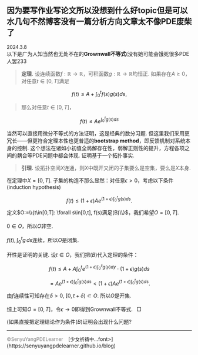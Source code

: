 <style>
.bjimg{
  position: fixed;
  top: 0;
  left: 0;
  width:100%;
height:100%;
min-width: 1000px;
z-index:-10;
zoom: 1;
  background-image: url();
  background-repeat: no-repeat;
  background-size: contain;
  background-position: center 0;
  opacity: 0.3;
  }
</style>
<head>    
<script src="https://cdn.mathjax.org/mathjax/latest/MathJax.js?config=TeX-AMS-MML_HTMLorMML" type="text/javascript"></script>
<script type="text/x-mathjax-config">
MathJax.Hub.Config({
        tex2jax: {
        skipTags: ['script', 'noscript', 'style', 'textarea', 'pre'],
        inlineMath: [['$','$']]
        }
});
</script>
</head>
<div class="bjimg"></div>

## 因为要写作业写论文所以没想到什么好topic但是可以水几句不然博客没有一篇分析方向文章太不像PDE废柴了

<font size="2">2024.3.8</font> <br/>
以下是广为人知当然也无处不在的**Grownwall不等式**(没有她可能会饿死很多PDE人罢233

> **定理.** 设连续函数$f:\mathbb{R}\to\mathbb{R}$，可积函数$g:\mathbb{R}\to\mathbb{R}$均恒正. 如果存在$A\geq 0$，对任意$t\in[0,T]$满足
>
$$
f(t)\leq A+\int_{0}^tf(s)g(s)ds,
$$
>
> 那么对任意$t\in[0,T]$，
>
$$
f(t)\leq Ae^{\int_0^t g(s)ds}
$$

当然可以直接用微分不等式的方法证明，这是经典的数分习题. 但这里我们采用更冗长——但更符合定理本性也更普适的**bootstrap method**，即反馈机制对系统本身的控制. 这个想法在诸如小初值全局解存在性，弱解正则性的提升，方程各项之间的耦合等PDE问题中都会体现. 证明基于一个拓扑事实.

> **引理.** 设拓扑空间$X$连通，则$X$中既开又闭的子集要么是空集，要么是$X$本身.

在定理中$X=[0,T]$. 子集的构造不那么显然：对任意$\epsilon>0$，考虑以下条件(induction hypothesis)

$$
f(t)\leq (1+\epsilon)Ae^{(1+\epsilon)\int_0^t g(s)ds}.\tag{B}
$$

定义$O:=\\{t\in[0,T]: \forall s\in[0,t], f(s)满足(B)\\}$，我们希望$O=[0,T]$.<br/><br/>
$0\in O$，所以$O$非空.<br/><br/>
$f(t),\int_0^tg\,ds$连续，所以$O$是闭集.<br/><br/>
开性是证明的关键. 设$t\in O$，我们把$(B)$代入定理的条件：

$$
f(t)\leq A+A\int_{0}^te^{(1+\epsilon)\int_0^s g(y)dy}\cdot (1+\epsilon)g(s)ds
$$

$$
=Ae^{(1+\epsilon)\int_0^t g(s)ds}<(1+\epsilon)Ae^{(1+\epsilon)\int_0^t g(s)ds}.
$$

由$f$连续性可知存在$\delta>0$, $[0,t+\delta)\subset O$. 所以$O$是开集.<br/><br/>
综上可知$O=[0,T]$，令$\epsilon\to 0$即得到Grownwall不等式. &ensp;$\Box$<br/>

(如果直接把定理结论作为条件$(B)$证明会出现什么问题?

<hr style="height:0.5">
<font color="grey" size=2>&copy;SenyuYangPDELearner</font>&emsp;[<font size=2>少女祈祷中...</font>font>](https://senyuyangpdelearner.github.io/blog)
